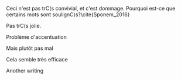Ceci n'est pas trC(s convivial, et c'est dommage. Pourquoi est-ce que certains mots sont soulignC)s?\cite{Sponem_2016}

Pas trC(s jolie.

Problème d'accentuation 

Mais plutôt pas mal

Cela semble très efficace

Another writing